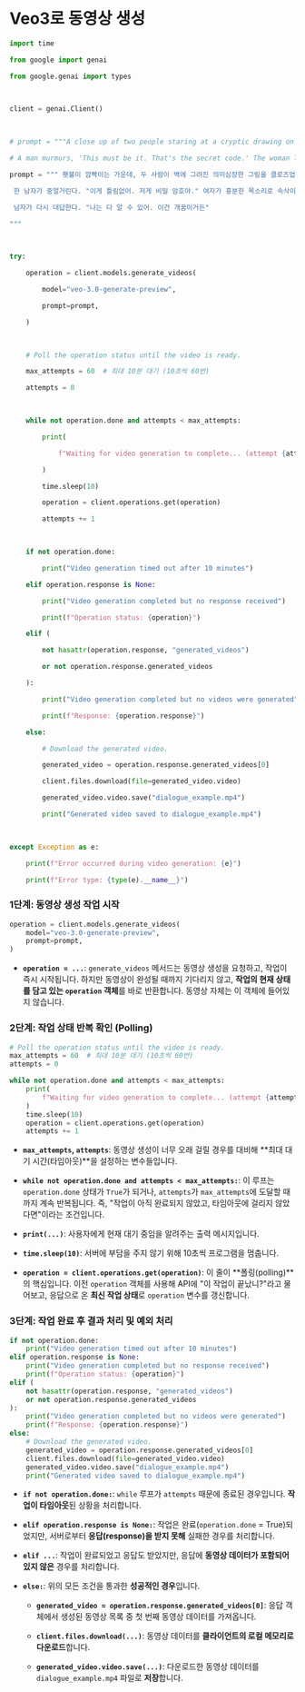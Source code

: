 
# Veo3로 동영상 생성

```python
import time

from google import genai

from google.genai import types

  

client = genai.Client()

  

# prompt = """A close up of two people staring at a cryptic drawing on a wall, torchlight flickering.

# A man murmurs, 'This must be it. That's the secret code.' The woman looks at him and whispering excitedly, 'What did you find?'"""

prompt = """ 횃불이 깜빡이는 가운데, 두 사람이 벽에 그려진 의미심장한 그림을 클로즈업해서 쳐다보고 있다.

 한 남자가 중얼거린다. "이게 틀림없어. 저게 비밀 암호야." 여자가 흥분한 목소리로 속삭이며 그를 쳐다본다. "어떻게 찾았은거야?"

 남자가 다시 대답한다. "나는 다 알 수 있어. 이건 개꿈이거든"

"""

  

try:

    operation = client.models.generate_videos(

        model="veo-3.0-generate-preview",

        prompt=prompt,

    )

  

    # Poll the operation status until the video is ready.

    max_attempts = 60  # 최대 10분 대기 (10초씩 60번)

    attempts = 0

  

    while not operation.done and attempts < max_attempts:

        print(

            f"Waiting for video generation to complete... (attempt {attempts + 1}/{max_attempts})"

        )

        time.sleep(10)

        operation = client.operations.get(operation)

        attempts += 1

  

    if not operation.done:

        print("Video generation timed out after 10 minutes")

    elif operation.response is None:

        print("Video generation completed but no response received")

        print(f"Operation status: {operation}")

    elif (

        not hasattr(operation.response, "generated_videos")

        or not operation.response.generated_videos

    ):

        print("Video generation completed but no videos were generated")

        print(f"Response: {operation.response}")

    else:

        # Download the generated video.

        generated_video = operation.response.generated_videos[0]

        client.files.download(file=generated_video.video)

        generated_video.video.save("dialogue_example.mp4")

        print("Generated video saved to dialogue_example.mp4")

  

except Exception as e:

    print(f"Error occurred during video generation: {e}")

    print(f"Error type: {type(e).__name__}")
```

### 1단계: 동영상 생성 작업 시작


```Python
operation = client.models.generate_videos(
    model="veo-3.0-generate-preview",
    prompt=prompt,
)
```

- **`operation = ...`**: `generate_videos` 메서드는 동영상 생성을 요청하고, 작업이 즉시 시작됩니다. 하지만 동영상이 완성될 때까지 기다리지 않고, **작업의 현재 상태를 담고 있는 `operation` 객체**를 바로 반환합니다. 동영상 자체는 이 객체에 들어있지 않습니다.
    

### 2단계: 작업 상태 반복 확인 (Polling)


```Python
# Poll the operation status until the video is ready.
max_attempts = 60  # 최대 10분 대기 (10초씩 60번)
attempts = 0

while not operation.done and attempts < max_attempts:
    print(
        f"Waiting for video generation to complete... (attempt {attempts + 1}/{max_attempts})"
    )
    time.sleep(10)
    operation = client.operations.get(operation)
    attempts += 1
```

- **`max_attempts`, `attempts`**: 동영상 생성이 너무 오래 걸릴 경우를 대비해 **최대 대기 시간(타임아웃)**을 설정하는 변수들입니다.
    
- **`while not operation.done and attempts < max_attempts:`**: 이 루프는 `operation.done` 상태가 `True`가 되거나, `attempts`가 `max_attempts`에 도달할 때까지 계속 반복됩니다. 즉, "작업이 아직 완료되지 않았고, 타임아웃에 걸리지 않았다면"이라는 조건입니다.
    
- **`print(...)`**: 사용자에게 현재 대기 중임을 알려주는 출력 메시지입니다.
    
- **`time.sleep(10)`**: 서버에 부담을 주지 않기 위해 10초씩 프로그램을 멈춥니다.
    
- **`operation = client.operations.get(operation)`**: 이 줄이 **폴링(polling)**의 핵심입니다. 이전 `operation` 객체를 사용해 API에 "이 작업이 끝났니?"라고 물어보고, 응답으로 온 **최신 작업 상태**로 `operation` 변수를 갱신합니다.
    

### 3단계: 작업 완료 후 결과 처리 및 예외 처리


```Python
if not operation.done:
    print("Video generation timed out after 10 minutes")
elif operation.response is None:
    print("Video generation completed but no response received")
    print(f"Operation status: {operation}")
elif (
    not hasattr(operation.response, "generated_videos")
    or not operation.response.generated_videos
):
    print("Video generation completed but no videos were generated")
    print(f"Response: {operation.response}")
else:
    # Download the generated video.
    generated_video = operation.response.generated_videos[0]
    client.files.download(file=generated_video.video)
    generated_video.video.save("dialogue_example.mp4")
    print("Generated video saved to dialogue_example.mp4")
```

- **`if not operation.done:`**: `while` 루프가 `attempts` 때문에 종료된 경우입니다. **작업이 타임아웃**된 상황을 처리합니다.
    
- **`elif operation.response is None:`**: 작업은 완료(`operation.done` = True)되었지만, 서버로부터 **응답(response)을 받지 못해** 실패한 경우를 처리합니다.
    
- **`elif ...`**: 작업이 완료되었고 응답도 받았지만, 응답에 **동영상 데이터가 포함되어 있지 않은** 경우를 처리합니다.
    
- **`else:`**: 위의 모든 조건을 통과한 **성공적인 경우**입니다.
    
    - **`generated_video = operation.response.generated_videos[0]`**: 응답 객체에서 생성된 동영상 목록 중 첫 번째 동영상 데이터를 가져옵니다.
        
    - **`client.files.download(...)`**: 동영상 데이터를 **클라이언트의 로컬 메모리로 다운로드**합니다.
        
    - **`generated_video.video.save(...)`**: 다운로드한 동영상 데이터를 `dialogue_example.mp4` 파일로 **저장**합니다.